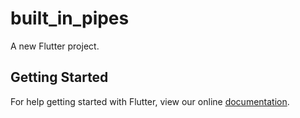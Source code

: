 # built_in_pipes

A new Flutter project.

## Getting Started

For help getting started with Flutter, view our online
[documentation](https://flutter.io/).
